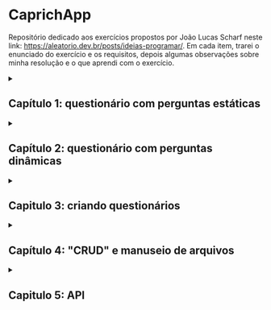 # CaprichApp
Repositório dedicado aos exercícios propostos por João Lucas Scharf neste link: https://aleatorio.dev.br/posts/ideias-programar/.
Em cada item, trarei o enunciado do exercício e os requisitos, depois algumas observações sobre minha resolução e o que aprendi com o exercício.

<details>
    <summary><h2>Capítulo 1: questionário com perguntas estáticas</h2></summary>
    <h3>Contexto</h3>
    <p><em>
"Você foi recém contratado para estagiar na revista Capriche. É a revista jovem mais balada do Brasil, o carro chefe da revista são os questionários que respondem perguntas extremamente importantes como: “será que o Crush está afim de você”, “Qual profissão é mais a sua cara” e “De qual casa de hogwarts você seria”.

Você chega no seu primeiro dia de trabalho cheio de energia e vontade de programar. Por uma série de problemas na contratação, o seu chefe, Delipe Fylon, não estava preparado para fazer uma recepção apropriada. Por causa disso, ele inventa uma atividade em cima da hora, sem muito planejamento e com a cobrança de prazo para o quanto antes. Você precisa automatizar a execução desses questionários para ele apresentar para a diretoria."
</em></p>
<h3>Requisitos</h3>

* Escreva um programa em linha de comando para fazer questionário com o tema "Você está afim do seu melhor amigo?";
* Esse programa fará várias perguntas diferentes e aceitará apenas as entradas 'S' e 'N';
* Para cada pergunta respondida 'S', ele deve somar um ponto. Cada pergunta respondida 'N' ele não soma nada;
* Ao final da execução, o programa responderá o usuário de acordo com a soma dos pontos. 
* A lista de perguntas é:
```
A) "Você já sonhou que seu melhor amigo era um unicórnio voando sobre arco-íris cor-de-rosa enquanto segurava um buquê de salsichas?"
B) "Você já se viu dançando a dança do frango em homenagem ao aniversário do seu melhor amigo, vestida de pinguim?"
C) "Se seu melhor amigo fosse um sorvete, ele seria o sorvete de pistache?"
D) "Você pensa em patos de borracha quando olha para o seu melhor amigo?"
E) "Você já escreveu um poema de amor épico para o seu melhor amigo usando apenas emojis de vegetais?"
F) "Você acha que seu melhor amigo seria um bom companheiro numa luta contra zumbis alienígenas usando almofadas como armas?"
```
* E a pontuação:
```
- De 0 a 2 pontos: você colocou seu melhor amigo na friendzone. O que é ótimo porque talvez ele seja apenas seu amigo
- De 3 a 4 pontos: Talvez haja amor, talvez seja hormônios. Vale a pena experimentar uns cinco minutos de trocação de beijo sem estragar a amizade.
- 5 ou mais pontos: É o amor /Que mexe com minha cabeça e me deixa assim/ Que faz eu pensar
```

<h3>Resolução</h3>
Para essa primeira tarefa, criei um projeto Maven visando a evolução da aplicação e possibilitando a implementação de testes desde o início.
As perguntas foram armazenadas em um ArrayList de String, para facilitar a iteração. Através do enhanced for loop, cada pergunta é exibida no console, junto com o método do Scanner para pegar o input do usuário, verificar se é S ou N e somar ou não um ponto.
Fiz um método separado para calcular o resultado, facilitando a legibilidade e separação de responsabilidades.
### Aprendizados
Em relação ao versionamento, tentei seguir o "Feature Branch Workflow", então cada tarefa/feature terá sua própria branch. Um erro que aconteceu foi que o git na minha máquina está com o nome default da branch principal de "master", mas aqui no meu github está "main". Assim, quando tentei fazer outro commit inicial e dar merge, a branch "master" da minha máquina apareceu aqui como uma branch à parte. 
Para renomear a minha branch local que estava com o nome "master", usei o comando: `git branch -m master main`
Outro aprendizado foi na criação da branch para a tarefa específica do questionário: eu criei primeiro na minha máquina local e fiz os commits. Na hora de subir para o repositório remoto, apareceu a seguinte mensagem:

<code>
fatal: The current branch feat/capitulo-1-questionario-estatico has no upstream branch.
To push the current branch and set the remote as upstream, use

    git push --set-upstream origin feat/capitulo-1-questionario-estatico

</code>
Consegui resolver simplesmente com o comano <code>git push -u origin feat/capitulo-1-questionario-estatico</code>, mas vou pesquisar mais o que exatamente significa o erro acima.

</details>
 
<details>
    <summary><h2>Capítulo 2: questionário com perguntas dinâmicas</h2></summary>
<h3>Contexto</h3>
"Você chega no dia seguinte ao trabalho. Você mal dormiu para conseguir terminar no prazo a tarefa que ele definiu em cima da hora e criou um senso de urgência desnecessário. Apesar disso, o animo está tomando conta de você. É a sua primeira entrega e você mostra seus avanços para Delipe Fylon. Após olhar sério, ele pergunta se a inteligência é algo que falta para você. Não importa de você fez exatamente o que ele falou, você fez errado. Quem liga para um questionário que tem sempre as mesmas perguntas? Você precisa criar um banco de perguntas e usar as perguntas desse banco. A ordem das respostas deve ser aleatória a cada execução. Nas palavras dele “A vida não é uma versão de meu primeiro amor onde as pessoas descobrem que estão apaixonados pelo melhor amigo. A vida é mais como Donnie Darko onde nada faz sentido. Como eu sou uma boa pessoa, vou lhe passar os requisitos para uma boa enquete bem como perguntas de qualidade:” "
    
<h3>Requisitos</h3>
    
* Altere o programa para consultar as perguntas do banco de perguntas
* A aplicação deverá escolher apenas 5 perguntas aleatórias desse banco, de tal forma que duas execuções seguidas tenham perguntas diferentes;
* A aplicação não pode repetir a pergunta, caso a pergunta escolhida já exista, a aplicação deverá escolher outra;
* Para cada pergunta respondida 'S', ele deve somar um ponto. Cada pergunta respondida 'N' ele não soma nada;
* Ao final da execução, o programa deve responder de acordo com a nota dada. 
* Você pode utilizar a mesma pontuação do Capítulo anterior.
* A lista para o banco de perguntas é:
```
"Você já sonhou em fazer uma viagem à Lua com seu melhor amigo?"
"Você acha que seu amigo é a reencarnação de um unicórnio?"
"Você já considerou mudar seu nome para Geleca apenas para combinar com o apelido do seu amigo?"
"Você acredita que seu amigo é secretamente um super-herói disfarçado?"
"Você já planejou uma festa surpresa de aniversário para o seu amigo no dia errado, só para ver a reação?"
"Você acha que seu amigo é a única pessoa capaz de decifrar porque o cocô das cabras é redondo e o do wombat é quadrado?"
"Você já pensou em criar um clube exclusivo para pessoas que usam pijamas de abacaxi nas segundas-feiras?"
"Você consegue segurar o tchan?"
"Você já considerou tatuar uma imagem de batata frita no braço em homenagem ao seu amigo?"
"Você já pensou em criar um podcast sobre teorias da conspiração envolvendo a vida secreta do seu melhor amigo?"
"Você acredita que seu amigo é a verdadeira inspiração por trás das músicas de karaokê?"
"Você acha que seu amigo possui um diploma honorário em Mímica Avançada?"
"Você acha que seu amigo é o verdadeiro criador das terríveis baratas voadoras?"
```

<h3>Resolução</h3>
Para gerar números aleatórios eu sabia da existência da classe `Random`, e para o problema de não repetir a pergunta pensei em um conjunto (interface `Set`), especificamente a implementação `HashSet`, porque essa classe não permite elementos duplicados. Daí foi só juntar as duas coisas num método separado:
<pre><code>
     public static Set<String> obterPerguntasAleatorias(List<String> bancoDePerguntas) {
        // criando uma instância de HashSet
        Set<String> perguntasSelecionadas = new HashSet<>();
        // criando uma instância de Random
        Random random = new Random();
        // loop while para ir adicionando perguntas até atingir o tamanho especificado na constante NUMERO_DE_PERGUNTAS
        while(perguntasSelecionadas.size() != NUMERO_DE_PERGUNTAS) {
            // o método nextInt() da classe Random retorna um inteiro aleatório entre zero (inclusivo) e o número passado como argumento (exclusivo)
            // esse número aleatório retornado é usado como índice e argumento do método get() na lista que simula o banco de perguntas (uma List<String>)
            perguntasSelecionadas.add(bancoDePerguntas.get(random.nextInt(bancoDePerguntas.size())));
        }
        return perguntasSelecionadas; // retornando o HashSet com as perguntas selecionadas de modo aleatório
    }
</code></pre>

</details>

<details>
    <summary><h2>Capitulo 3: criando questionários</h2></summary>
    <h3>Contexto</h3>
Após a entrega, seu chefe apenas disse seu projeto estava tolerável e que ia levar para a diretoria. Semanas sem resposta. Muito pelo contrário. Delipe Fylon foi demitido por justa causas acusado de ter roubado o grampeador da firma e ter levado ele para as férias de verão tirando fotos do mesmo na frente de pontos turísticos. Com isso você acaba sendo promovido, passando a acumular funções sem aumento de salário. Sua nova função consiste em criar as enquetes para serem usadas. Meio sem uma orientação você acredita que pode utilizar a sua aplicação para facilitar sua vida. Após refletir um pouco você chega a conclusão de quais alterações no código você precisará escrever:

<h3>Requisitos</h3>
Altere o programa para ter 5 fases:

Fase 0) O programa perguntará qual é o título do questionário.
Fase 1) O programa perguntará quantas perguntas você deseja fazer.
Fase 2) Para cada pergunta, o programa perguntará quais são as opções e o peso da resposta de cada uma delas.
Fase 3) Em seguida, o programa perguntará quais são as respostas e quais são as faixas de valores utilizadas.
Fase 4) Por fim, o programa realizará a enquete ao usuário, usando como entrada os dados fornecidos nas etapas anteriores e respondendo ao que foi perguntado.

<h3>Resolução</h3>
Nesse ponto da jornada, resolvi criar classes para representar as entidades do negócio, no caso, a Enquete. Cada enquete precisaria ter um título, um número de perguntas, as perguntas em si e as faixas de valores com as respectivas respostas. Alguns desses atributos poderiam ser objetos java simples, como int (o número de perguntas) ou String (o título). Porém, outros tinham seus próprios atributos e, portanto, seria melhor transformá-los em classes.
Por exemplo, uma pergunta é composta pelo texto do enunciado e uma ou mais opções. Cada opção, por sua vez, tem um textinho e o peso, que será usado para calcular a pontuação e o resultado. Outro exemplo é a faixa de valores: cada faixa de valor tem um valor mínimo, um valor máximo e uma resposta correspondente (algo como "de 0 a 5: você seria o power ranger laranja"). E assim, fazendo esse exercício de pensar nas classes e atributos, cheguei a esse esquema:

![uml](https://github.com/alonso-estevam/caprichapp/assets/86576674/92b503dc-693c-4c1f-aced-e7343dd38476)

Para uma explicação um pouco mais detalhada, fiz <a href="https://www.youtube.com/watch?v=7EdSoZzXKnM" target="_blank">esse vídeo</a>:

[![Watch the video](https://img.youtube.com/vi/7EdSoZzXKnM/maxresdefault.jpg)](https://youtu.be/7EdSoZzXKnM)

</details>

<details>   

<summary><h2>Capítulo 4: "CRUD" e manuseio de arquivos </h2> </summary>
<h3>Contexto</h3>
Contrataram um novo gerente para substituir Delipe Fylon. No lugar dele entrou um cara simpático e meio tímido chamado Clark. Ele é alto, usa óculos, meio corpulento, tem olhos claros e tinha o apelido de super chefe na outra firma. Na primeira semana de trabalho, Clark conversa para você para entender o que você estava fazendo. Ele se impressiona bastante com o seu trabalho de até então com a aplicação. Por brincadeira, ele dá o nome de CaprichApp.

Clark diz que gostou tanto do CaprichApp que vai apresentá-lo para a diretoria (isso deixa no ar a dúvida Delipe Fylon realmente havia feito isso ou estava apenas pensando na Musa do Verão). Antes de transfomar o CaprichApp como um programa completo, Clark sugere criar um menu e deixar os questionários salvos em arquivos. Para conseguir fazer esse processo, ele pergunta se você sabe converter um objeto para json e domina o processo de manipular.

“Caso você não saiba fazer isso, é recomendado estudar essas duas habilidades ou não será possível fazer um programa legal para apresentar para a diretoria.”
<h3>Requisitos</h3>

Após confirmar que você entende bem esses conteúdos, Clark te passa os requisitos da sua nova atividade:
```
* Adicione um menu iterativo na sua aplicação. O menu terá as seguintes opções:
A) Cadastrar um questionário
B) Listar todos os questionários
C) Excluir um questionário
D) Descrever um questionário
E) Editar um questionário

* Todo questionário terá um id numérico, único e incremental
* Os questionários serão salvos em um diretório temporário (/tmp/caprichapp ou C://temp/caprichapp) chamado de *diretório base*
* Cada questionário será salvo em formato json como um arquivo separado
* No começo da execução, o aplicativo vai percorrer todos os arquivos do diretório base para saber qual é o valor atual do id
* Quando o usuário selecionar a opção cadastrar, ele terá que entrar com os dados para criar o questionário, após isso a aplicação transformará o questionário em um json e irá salvar no diretório base informando que a operação ocorreu com sucesso
* Quando o usuário selecionar a opção listar todos os questionários, a aplicação listar apenas o id e o nome do questionário
* Quando o usuário selecionar a opção excluir, ele informará um id. Após isso, a aplicação vai excluir o arquivo do diretório base e informar que o questionário foi excluído com sucesso
* Quando o usuário selecionar a opção descrever um questionário a aplicação pedirá um id. Tendo esse id, ela irá abrir o arquivo do questionário e escrever na tela o arquivo json
* Quando o usuário selecionar a opção editar, precisará informar um id. Após isso, ele terá que cadastrar as informações de um questionário como se fosse cadastrar, a aplicação excluirá o questionário e cadastrará um novo
```
<h3>Resolução</h3>
Registrei a resolução desse capítulo <a href="https://youtube.com/playlist?list=PLjo6ymz9jJsqZAKq38PLB4-0tZMtlY6gl&feature=shared" target="_blank">nessa playlist</a>
</details>

<details>
    <summary><h2>Capitulo 5: API</h2></summary>
    <h3>Contexto</h3>
Clark chega extremamente empolgado na sua mesa. Sucesso é pouco para definir o resultado da apresentação do seu protótipo. A diretoria amou o resultado. Um dos diretores é sócio de um grande portal de variedades chamado Fuzz Beed e quer utilizar o CaprichApp o quanto antes no portal. Para que tudo funcione corretamente, o CaprichApp será transformado num servidor REST. Um dos sobrinhos dos diretores estava na reunião e já definou a assinatura das APIs que você deverá usar.

Clark pergunta se você fez o CaprichApp em Java. Caso você tenha feito, ele consegue te indicar uma série tutoriais para te auxiliar nesse processo para auxiliar no trabalho. Além disso, ele te explica que num servidor REST cada requisição já vem meio que “completa” e usuário é quem irá passar os dados necessários em uma requisição sem interação com menu. Os testes da API podem ser feitos usando uma ferramenta como o curl ou o Postman.

<h3>Requisitos</h3>
Altere o CaprichApp removendo o menu e permitindo que ele atenda requisições REST conforme a especificação abaixo.

    POST: /caprichapp/create -> Deve aceitar um JSON com a descrição do questionário e cadastrar ele (semelhante ao menu cadastrar)
    GET: /caprichapp/ -> Deve retornar como um json todos questionários existentes (igual ao menu listar tudo)
    DELETE: /caprichapp/{id} - Deve excluir um questionário (igual ao menu excluir)
    GET: /caprichapp/{id} -> Deve retornar como um json os dados de um único questionár (igual ao menu descrever questionário)
    PUT: /caprichapp/{id} -> Deve aceitar um JSON com a descrição do questionário e cadastrar ele (semelhante ao menu editar)


<h3>Resolução</h3>
Parte 1 - organizando o código com DAO

A primeira coisa que tentei fazer foi organizar os métodos CRUD que estavam todos jogados na classe principal. Para isso, lembrei do padrão DAO - Data Access Object, que eu já tinha visto ser feito em aplicações que fazem conexão com banco de dados. 

Nesse padrão, para cada domínio do negócio temos uma interface com os métodos CRUD e a respectiva implementação da interface e dos métodos, fazendo uma abstração do acesso ao banco de dados. No projeto ainda não estamos trabalhando com database, mas ainda estamos persistindo dados - no caso, no sistema de arquivos do computador. Assim, criei um pacote chamado `dao`, e dentro dele criei a interface `QuestionarioDao` com os métodos:
```
List<Questionario> findAll();
Questionario findById(Integer id);
void insert(Questionario questionario);
void update(Questionario questionario);
void deleteById(Integer id);
```
No mesmo pacote, criei a classe `QuestionarioDaoFileSystem` implementando a interface `QuestionarioDao`. Além de sobrescrever os métodos para as operações CRUD, também coloquei na classe `QuestionarioDaoFileSystem` as constantes:
```
private static final Path DIRETORIO_BASE = Path.of("C:\\temp\\caprichapp");
private static final String TEMPLATE_NOME_DO_ARQUIVO = 
			DIRETORIO_BASE.toString() + File.separator + "questionario_${id}.txt";
private static final Gson GSON = new Gson();
```
Além disso, coloquei os métodos auxiliares de converter json em questionário e vice-versa e o de extrair o conteúdo de um arquivo, e refatorei os métodos para usar as classes Files e Path, do pacote java.nio.

Parte 2 - o servidor

A parte mais difícil foi pensar em como fazer um servidor para receber as requisições HTTP sem usar nenhum framework como o Spring, porque eu acho que não fazia sentido nessa etapa da trilha de estudos pular do manuseio de arquivos direto pra um framework, ainda mais sabendo que o próximo exercício é usar banco de dados (e farei primeiro com JDBC).

Nesse cenário, pesquisei como fazer um servidor simples em java e encontrei duas alternativas. A primeira era com as classes do pacote `java.net`, que é parte da biblioteca padrão do Java SE. Nesse pacote estão classes úteis para operações de rede de baixo nível, como por exemplo manusear sockets, URLs e conexões de rede. Essa alternativa me pareceu um pouco mais trabalhosa.

A outra opção estava no pacote `com.sun.net.httpserver`, que não faz parte da Java Standard Library oficial. Na verdade, é um pacote fornecido pela Oracle (Sun) JDK - que eu não fazia ideia - para a criação de servidores HTTP simples, fornecendo abstrações de alto nível para lidar com solicitações e respostas HTTP, facilitando a construção de servidores HTTP básicos. Nesse pacote estão classes como `HttpServer` e `HttpHandler` para simplificar a implementação do servidor. Em resumo, e nas palavras do ChatGPT, "a principal diferença é que o pacote `java.net` é um pacote de rede geral, enquanto o pacote `com.sun.net.httpserver` é especificamente adaptado para a criação de servidores HTTP simples".

Nesse contexto, tentei construir o servidor da API com o pacote `com.sun.net.httpserver`. Na classe principal, quem orquestra o baile é o `HttpServer`, cujo método `create` recebe um `InetSocketAddress` - aqui, basicamente passamos um endereço IP e uma porta para que seja feito um bind com a instância do servidor. 
Em seguida, usamos o método `createContext` do `HttpServer` para especificar a URI e sua respectiva `HttpHandler`, ou seja, a classe que vai lidar com as requisições para aquela determinada URI. 

Por fim, temos o método `setExecutor`, que não entendi o que faz, mas aparentemente, quando está parâmetro `null`, utiliza a implementação padrão; e o método `start`, responsável por "iniciar este servidor em um novo thread em segundo plano".

O código ficou assim:
```
HttpServer server = HttpServer.create(new InetSocketAddress(PORTA), 0);
System.out.println("Servidor rodando na porta " + PORTA);
server.createContext("/caprichapp", new QuestionarioHandler.SemParametro());
server.createContext("/caprichapp/", new QuestionarioHandler.ComParametro());
server.setExecutor(null);
server.start();
```

Uma vez criada a instância do servidor e estabelecidas as URIs, passei para a implementação dos handlers. Como todos eles se referiam à mesma entidade - o questionário - concentrei tudo na mesma classe, chamada `QuestionarioHandler`. Nela, criei uma constante para armazenar uma instância do `QuestionarioDaoFileSystem`:

`private static final QuestionarioDaoFileSystem DAO = new QuestionarioDaoFileSystem();`

e fiz uso de nested classes (classes aninhadas estáticas): dentro de `QuestionarioHandler`, criei a classe `SemParametro` para lidar com as requisições GET e POST (as que não tem id na URI, como `/caprichapp`) e a `ComParametro` para lidar com as requisições DELETE, PUT e GET by id (ou seja, as que precisariam seguir o modelo`/caprichapp/2` ). Ambas as classes aninhadas implementam a interface `HttpHandler`, que só tem um método abstrato chamado `handle` - aliás, acho que se tivesse sido criada mais recente, a `HttpHandler` seria anotada como uma interface funcional. De todo modo, o método `handle` recebe um `HttpExchange`, que, conforme a documentação, "encapsula uma solicitação HTTP recebida e uma resposta a ser gerada em uma troca. Ele fornece métodos para examinar a solicitação do cliente e para construir e enviar a resposta."

Um ponto importante é que a classe `HttpServer` não suporta diretamente a definição de rotas dinâmicas como "/caprichapp/{id}" com parâmetros de caminho, como encontramos no Spring, por exemplo. Por isso, uma solução foi extrair a parte dinâmica (o id em "/caprichapp/{id}") manualmente no handler. Gambiarristicamente, a classe `ComParametro`  ficou assim:

```
public static class ComParametro implements HttpHandler{
		@Override
		public void handle(HttpExchange exchange) throws IOException {
			String requestURI = exchange.getRequestURI().getPath();
			Integer id = null;
			
			String[] parts = requestURI.split("/");
			if(parts.length > 0) {
				id = Integer.valueOf(parts[2]);
			}
			
			if("DELETE".equals(exchange.getRequestMethod())) {
				DAO.deleteById(id);
				String response = "Questionario com id %d deletado com sucesso!".formatted(id);
				exchange.getResponseHeaders().set("Content-Type", "text/html, application/json; charset=UTF-8");
				exchange.sendResponseHeaders(200, response.getBytes().length);
				OutputStream outputStream = exchange.getResponseBody();
				outputStream.write(response.getBytes());
				outputStream.flush();
				outputStream.close();
				
			} else if("PUT".equals(exchange.getRequestMethod())) {
				StringBuilder requestBody = new StringBuilder();
				try(BufferedReader br = new BufferedReader(new InputStreamReader(
						exchange.getRequestBody(), StandardCharsets.UTF_8))){
					String linha = null;
					while((linha = br.readLine()) != null) {
						requestBody.append(linha);
					}
				} catch(IOException e) {
					throw new RuntimeException(e);
				}
				Questionario questionario = 
						QuestionarioDaoFileSystem.converterJsonEmQuestionario(requestBody.toString());
				
				DAO.update(id, questionario);
				
				String response = "Questionario com id %d atualizado com sucesso!".formatted(questionario.getId());
				exchange.getResponseHeaders().set("Content-Type", "application/json; charset=UTF-8");
				exchange.sendResponseHeaders(201, response.getBytes().length);
		        OutputStream outputStream = exchange.getResponseBody();
		        outputStream.write(response.getBytes());
		        outputStream.flush();
		        outputStream.close();
		        
			} else {
				String response = QuestionarioDaoFileSystem.converterQuestionarioEmJson(DAO.findById(id));
				exchange.getResponseHeaders().set("Content-Type", "text/html, application/json; charset=UTF-8");
				exchange.sendResponseHeaders(200, response.getBytes().length);
				OutputStream outputStream = exchange.getResponseBody();
				outputStream.write(response.getBytes());
				outputStream.flush();
				outputStream.close();
			}
		}
	}
```

E a classe `SemParametro`:
```
	public static class SemParametro implements HttpHandler{
		private List<Questionario> questionarios;
		private String response;
		
		@Override
		public void handle(HttpExchange exchange) throws IOException {
			if("POST".equals(exchange.getRequestMethod())) {
				StringBuilder requestBody = new StringBuilder();
				try(BufferedReader br = new BufferedReader(new InputStreamReader(
						exchange.getRequestBody(), StandardCharsets.UTF_8))){
					String linha = null;
					while((linha = br.readLine()) != null) {
						requestBody.append(linha);
					}
				} catch(IOException e) {
					throw new RuntimeException(e);
				}
				Questionario questionario = 
						QuestionarioDaoFileSystem.converterJsonEmQuestionario(requestBody.toString());
				
				questionarios = DAO.findAll();
				
				int ultimoId = getUltimoId(questionarios);
				
				questionario.setId(++ultimoId);
				
				DAO.insert(questionario);
				
				response = "Questionario com id %d criado com sucesso!".formatted(questionario.getId());
				exchange.getResponseHeaders().set("Content-Type", "application/json; charset=UTF-8");
				exchange.sendResponseHeaders(201, response.getBytes().length);
		        OutputStream outputStream = exchange.getResponseBody();
		        outputStream.write(response.getBytes());
		        outputStream.flush();
		        outputStream.close();
		        
			} else {
				questionarios = DAO.findAll();
				response = parseResponse(questionarios);
				exchange.getResponseHeaders().set("Content-Type", "application/json; charset=UTF-8");
				exchange.sendResponseHeaders(200, response.getBytes().length);
		        OutputStream outputStream = exchange.getResponseBody();
		        outputStream.write(response.getBytes());
		        outputStream.flush();
		        outputStream.close();
			}
		}

		private Integer getUltimoId(List<Questionario> questionarios) {
			return questionarios.stream()
				.mapToInt(Questionario::getId)
				.max()
				.orElse(0);
		}
		
		private String parseResponse(List<Questionario> questionarios) {
			StringBuilder sb = new StringBuilder();
			for(Questionario ques : questionarios) {
				sb.append(QuestionarioDaoFileSystem.converterQuestionarioEmJson(ques));
			}
			return sb.toString();
		}
	}
```
Fiz os testes das requisições no Postman:


https://github.com/alonso-estevam/caprichapp/assets/86576674/7afe1453-a5fa-4830-a066-2808596b4b77


</details>
